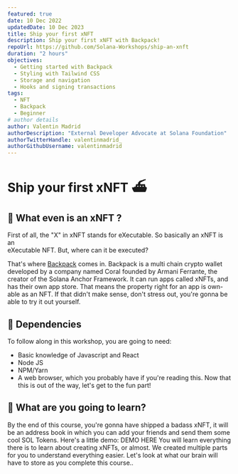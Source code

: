 ```yaml
---
featured: true
date: 10 Dec 2022
updatedDate: 10 Dec 2023
title: Ship your first xNFT
description: Ship your first xNFT with Backpack!
repoUrl: https://github.com/Solana-Workshops/ship-an-xnft
duration: "2 hours"
objectives:
  - Getting started with Backpack
  - Styling with Tailwind CSS
  - Storage and navigation
  - Hooks and signing transactions
tags:
  - NFT
  - Backpack
  - Beginner
# author details
author: Valentin Madrid
authorDescription: "External Developer Advocate at Solana Foundation"
authorTwitterHandle: valentinmadrid_
authorGithubUsername: valentinmadrid
---
```


# Ship your first xNFT ⛴️

## 🎒 What even is an xNFT ?

First of all, the "X" in xNFT stands for eXecutable. So basically an xNFT is
an  
eXecutable NFT. But, where can it be executed?

That's where [Backpack](https://www.backpack.app/) comes in. Backpack is a multi
chain crypto wallet developed by a company named Coral founded by Armani
Ferrante, the creator of the Solana Anchor Framework. It can run apps called
xNFTs, and has their own app store. That means the property right for an app is
own-able as an NFT. If that didn't make sense, don't stress out, you're gonna be
able to try it out yourself.

## 🔧 Dependencies

To follow along in this workshop, you are going to need:

- Basic knowledge of Javascript and React
- Node JS
- NPM/Yarn
- A web browser, which you probably have if you're reading this. Now that this
  is out of the way, let's get to the fun part!

## 📗 What are you going to learn?

By the end of this course, you're gonna have shipped a badass xNFT, it will be
an address book in which you can add your friends and send them some cool SOL
Tokens. Here's a little demo: DEMO HERE You will learn everything there is to
learn about creating xNFTs, or almost. We created multiple parts for you to
understand everything easier. Let's look at what our brain will have to store as
you complete this course..
